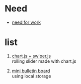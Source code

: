 # Need

-   [need for work](https://minsangkwak.github.io/need/)

# list

1. [chart.js + swiper.js](https://minsangkwak.github.io/need/first/index.html) <br />
   rolling slider made with chart.js

2. [mini bulletin board](https://minsangkwak.github.io/need/second/index.html) <br />
   using local storage
